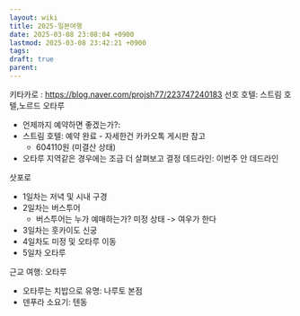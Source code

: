 ```yaml
---
layout: wiki
title: 2025-일본여행
date: 2025-03-08 23:08:04 +0900
lastmod: 2025-03-08 23:42:21 +0900
tags: 
draft: true
parent: 
---
```

키타카로 : https://blog.naver.com/projsh77/223747240183
선호 호텔: 스트림 호텔,노르드 오타루
- 언제까지 예약하면 좋겠는가?: 
- 스트림 호텔: 예약 완료 - 자세한건 카카오톡 게시판 참고
	- 604110원 (미결산 상태)
- 오타루 지역같은 경우에는 조금 더 살펴보고 결정 데드라인: 이번주 안 데드라인

삿포로
- 1일차는 저녁 및 시내 구경
- 2일차는 버스투어
	- 버스투어는 누가 예매하는가? 미정 상태 -> 여우가 한다
- 3일차는 훗카이도 신궁
- 4일차도 미정 및 오타루 이동
- 5일차 오타루

근교 여행: 오타루
- 오타루는 치밥으로 유명: 나루토 본점
- 덴푸라 소요기: 텐동
